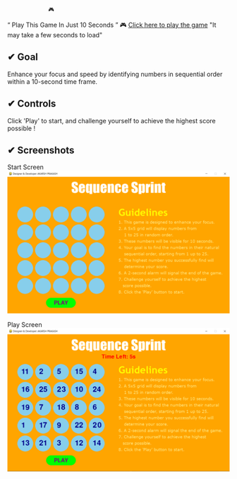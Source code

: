                  🎮 
“ Play This Game In Just 10 Seconds ”  🎮
[Click here to play the game](https://akarsh72.github.io/Sequence-Sprint/build/web)
"It may take a few seconds to load"

## ✔ Goal 
Enhance your focus and speed by identifying numbers in sequential order within a 10-second time frame. 

## ✔ Controls
Click 'Play' to start, and challenge yourself to achieve the highest score possible !

## ✔ Screenshots

Start Screen
![Title_Screen](https://raw.githubusercontent.com/akarsh72/Sequence-Sprint/main/Screeenshot/start_screen.PNG)

Play Screen
![Play_Screen](https://raw.githubusercontent.com/akarsh72/Sequence-Sprint/main/Screeenshot/play_screen.PNG)
